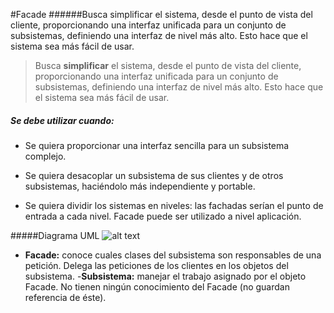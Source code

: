#Facade
######Busca simplificar el sistema, desde el punto de vista del cliente, proporcionando una interfaz unificada para un conjunto de subsistemas, definiendo una interfaz de nivel más alto. Esto hace que el sistema sea más fácil de usar.
>Busca **simplificar** el sistema, desde el punto de vista del cliente, proporcionando una interfaz unificada para un conjunto de subsistemas, definiendo una interfaz de nivel más alto. Esto hace que el sistema sea más fácil de usar.


##### **Se debe utilizar cuando:**
* Se quiera proporcionar una interfaz sencilla para un subsistema complejo.
- Se quiera desacoplar un subsistema de sus clientes y de otros subsistemas, haciéndolo más independiente y portable.
+ Se quiera dividir los sistemas en niveles: las fachadas serían el punto de entrada a cada nivel. Facade puede ser utilizado a nivel aplicación.

#####Diagrama UML
![alt text](https://lh3.googleusercontent.com/zRSPCgsvEraePczqEnz812vs4Q1bIdsNfanLyuRMcOnPoguqR5Fn-cErEwr8K_Eh-LKjVzRfyiY2sCrqrhVZLoYjnVU6Kl_CXqkZsxGpOFgbXghuAXA "FACADE")

* **Facade:**  conoce cuales clases del subsistema son responsables de una petición. 
Delega las peticiones de los clientes en los objetos del subsistema.
-**Subsistema:** manejar el trabajo asignado por el objeto Facade. No tienen ningún conocimiento del Facade (no guardan referencia de éste).
